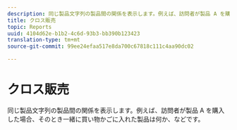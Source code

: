 ```yaml
---
description: 同じ製品文字列の製品間の関係を表示します。例えば、訪問者が製品 A を購入した場合、そのとき一緒に買い物かごに入れた製品は何か、などです。
title: クロス販売
topic: Reports
uuid: 4104d62e-b1b2-4c6d-93b3-bb390b123423
translation-type: tm+mt
source-git-commit: 99ee24efaa517e8da700c67818c111c4aa90dc02

---
```



# クロス販売

同じ製品文字列の製品間の関係を表示します。例えば、訪問者が製品 A を購入した場合、そのとき一緒に買い物かごに入れた製品は何か、などです。

